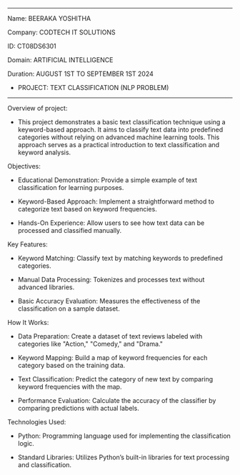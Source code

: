 _____________________________________________________________________________________________________________________________________________________________________________________________________________________
Name: BEERAKA YOSHITHA

Company: CODTECH IT SOLUTIONS

ID: CT08DS6301

Domain: ARTIFICIAL INTELLIGENCE

Duration: AUGUST 1ST TO SEPTEMBER 1ST 2024



 * PROJECT: TEXT CLASSIFICATION (NLP PROBLEM)
_____________________________________________________________________________________________________________________________________________________________________________________________________________________

Overview of project:

- This project demonstrates a basic text classification technique using a keyword-based approach. It aims to classify text data into predefined categories without relying on advanced machine learning tools. This approach serves as a practical introduction to text classification and keyword analysis.

Objectives:

- Educational Demonstration: Provide a simple example of text classification for learning purposes.

- Keyword-Based Approach: Implement a straightforward method to categorize text based on keyword frequencies.

- Hands-On Experience: Allow users to see how text data can be processed and classified manually.

Key Features:

- Keyword Matching: Classify text by matching keywords to predefined categories.

- Manual Data Processing: Tokenizes and processes text without advanced libraries.

- Basic Accuracy Evaluation: Measures the effectiveness of the classification on a sample dataset.

How It Works:

- Data Preparation: Create a dataset of text reviews labeled with categories like "Action," "Comedy," and "Drama."

- Keyword Mapping: Build a map of keyword frequencies for each category based on the training data.

- Text Classification: Predict the category of new text by comparing keyword frequencies with the map.

- Performance Evaluation: Calculate the accuracy of the classifier by comparing predictions with actual labels.

Technologies Used:

- Python: Programming language used for implementing the classification logic.

- Standard Libraries: Utilizes Python’s built-in libraries for text processing and classification.

